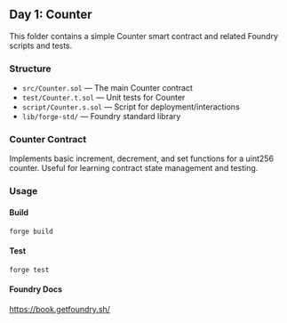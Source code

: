 ## Day 1: Counter

This folder contains a simple Counter smart contract and related Foundry scripts and tests.

### Structure

- `src/Counter.sol` — The main Counter contract
- `test/Counter.t.sol` — Unit tests for Counter
- `script/Counter.s.sol` — Script for deployment/interactions
- `lib/forge-std/` — Foundry standard library

### Counter Contract

Implements basic increment, decrement, and set functions for a uint256 counter. Useful for learning contract state management and testing.

### Usage

#### Build

```shell
forge build
```

#### Test

```shell
forge test
```

#### Foundry Docs

https://book.getfoundry.sh/
